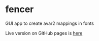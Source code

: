 # fencer
GUI app to create avar2 mappings in fonts

Live version on GitHub pages is [here](https://lorp.github.io/fencer/src/fencer.html)